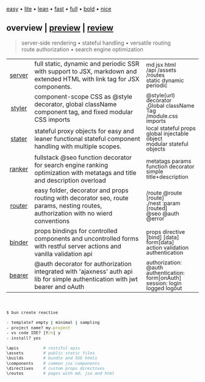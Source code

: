 <script src='./default.js'></script>
<style>
@import url(./default.css);
/* article { zoom: 1 !important } */
a[review] {
   float: right;
   display: block;
   font-size: 13px;
   background: #222;
   margin-top: -27px;
}
</style>

<article overview>
<section menu center menu-top>
   
   [easy](# 'vanilla-like low learning-curve') 
   • [lite](#) 
   • [lean](#) 
   • [fast](#) 
   • [full](#) 
   • [bold](#) 
   • [nice](#)

</section>

# **overview** | <a href='#' onclick='onPreview("")'>preview</a> | <a href='#' onclick='onReview("")'>review</a>

> server-side rendering • stateful handling • versatile routing <br/>route authorization • search engine optimization

<style>
   [specs] tr td:nth-of-type(3) { zoom:0.9; line-height:15px; }
</style>

<section specs>

|  | | |
|:-:|-|-|
| <a href='#' onclick='onPreview("server", true)'>server</a> | full static, dynamic and periodic SSR with support to JSX, markdown and extended HTML with link tag for JSX components. | md jsx html <br/> /api /assets /routes <br/> static dynamic periodic |
| <a href='#' onclick='onPreview("styler", true)'>styler</a> | component-scope CSS as @style decorator, global className component tag, and fixed modular CSS imports | @style(url) decorator <br/> .Global className Tag <br/> /module.css imports |
| <a href='#' onclick='onPreview("stater", true)'>stater</a> | stateful proxy objects for easy and leaner functional stateful component handling with multiple scopes. | local stateful props<br/>global injectable object<br/>modular stateful objects  |
| <a href='#' onclick='onPreview("ranker", true)'>ranker</a> | fullstack @seo function decorator for search engine ranking optimization with metatags and title and description overload<br/>  | metatags params<br/>function decorator</br>simple title+description |
| <a href='#' onclick='onPreview("router", true)'>router</a> | easy folder, decorator and props routing with decorator seo, route params, nesting routes, authorization with no wierd conventions | /route @route [route] <br/> ./nest  :param [routed] <br/> @seo  @auth  @error|
| <a href='#' onclick='onPreview("binder", true)'>binder</a> | props bindings for controlled components and uncontrolled forms with restful server actions and vanilla validation api | props directive<br/>[bind] [data] form[data]<br/>action validation authentication  |
| <a href='#' onclick='onPreview("bearer", true)'>bearer</a> | @auth decorator for authorization integrated with 'ajaxness' auth api  lib for simple authentication with jwt bearer and oAuth | authorization: @auth  <br/> authentication: form[onAuth] <br/> session: login logged logout |

<br/>

<aside cols='4:5' style='zoom:0.9'>

```cmd
$ bun create reactive

- template? empty | minimal | sampling
- project name? my-project
- vs code IDE? [Y/n] y
- install? yes
```

```bash
\apis          # restiful apis      
\assets        # public static files
\builds        # bundle and SSG htmls
\components    # common jsx components
\directives    # custom props directives
\routes        # pages with md, jsx and html
```

</section>
</article>

<article id='preview' preview hidden>
<section menu center menu-top>
   
   [easy](# 'vanilla-like low learning-curve') 
   • [lite](#) 
   • [lean](#) 
   • [fast](#) 
   • [full](#) 
   • [bold](#) 
   • [nice](#)
   
</section>

# <a href='#' onclick='onOverview()'>overview</a> | **preview** | <a href='#' onclick='onReview()'>review</a>

<center style='text-align: center !important'>

> partial hydration • prefetch route • render streaming <br/>render refocus • dependency injection • restiful actions <br/>props directive • function decorators

</center>

<fieldset id='server' onclick='onPreview(this.id)' class='hidden'>
<legend><b>SERVER</b> rendering</legend>
<a href="./lib/server.html" review> ( REVIEW )</a>

Full server-side rendering with simple function @decorators.

```tsx
@server('static')  // default
export default const StaticRendered = props => <>...</>

@server('dynamic')  
export default const DynamicRendered = props => <>...</>

@server('periodic', "36h") 
export default const PeriodicRendered = props => <>...</>

@client
export default const ClientSideRendered = props => <>...</>
```

Static files is server by /assets and restful apis in /apis folder.

<aside cols='4:5' >

```py
/assets
  /styles.css
  /favicon.ico
  /img/profile.png
```
```tsx
// HTTP verb function naming
export function get(request: Request) {
   return new Response('hello world')
}
```

</aside>

Exceptions are handled by local @error decorator and global component injection.

<aside cols='4:5'>

```tsx
@error(<h1>Custom error...</h1>)
export function Sample() { ... }
```

```tsx
await server("#root").inject(Error).render()
const Error = (status, errors) => <>...</>
```


</aside>
</fieldset>

<fieldset id ='styler' onclick='onPreview(this.id)' class='hidden'>
<legend><b>STYLER</b> scoping</legend>
<a href="./lib/styler.html" review> ( REVIEW )</a>

Fixed modular CSS with component-scoped by decorators or className tag.

<aside cols='2'><div>

```css
/* file: module.css */
h1 { color:green }
```
```css
/* file: styles.css (global) */
button.ComponentA { color:blue }
```

</div><div>

```tsx
import 'module.css'

@style('./component.css')
const ComponentA = () => <>
   <h1>Hello World!</h1>
   <button>Ok</button>
</>
```

</div></aside>

<style>pre { margin: 7px 0px; }</style>

New easy grid layout style prop directives for lean and fast structuring.

```jsx
const Component = props => <>

   <!-- grid layout props -->
   <section grid cols='2'>
      <aside>cols 1</aside>
      <aside>cols 2</aside>
   </section>
</>
```

</fieldset>

<fieldset id='stater' onclick='onPreview(this.id)' class='hidden'>
<legend><b>STATER</b> handling</legend>
<a href="./lib/stater.html" review> ( REVIEW )</a>

Stateful proxy object with **local** stateful props and **global** state dependency injection.

```tsx
const Component = (props, ({ stores: global })) => <>
   Local Hello { props.name } !
   <input value={props.name} onChange={e => props.name=e.taget.value} />

   Global Hello { global.name } !
   <input value={global.name} onChange={e => global.name=e.taget.value} />
</>
```

```tsx
const global = { name: 'world', now: new Date() } 

await Reactive.server("#root").inject({ global }).render()
```

Contextual states is enabled by **modular** stateful objects using createState.

```tsx
import { createState } from 'reactive'

export const modular = createState({ name: 'world' })

const Component = props => <>
   Modular Hello { modular.name } !
   <input value={modular.name} 
      onChange={e => modular.name=e.taget.value} />
</>
```

</fieldset>

<fieldset id='ranker' onclick='onPreview(this.id)' class='hidden'>
<legend><b>RANKER</b> mechanism</legend>
<a href="./lib/ranker.html" review> ( REVIEW )</a>

Simple SEO using function decorators by @seo decorator with metatags support.

<aside cols=2>

```tsx
import { seo } from 'reactive'

@seo('Home', 'A home page...')
export function Home() { ... }

@seo('About', 'A about page...')
export function About() { ... }
```

```tsx
const metatags = { 
   charset:'UTF-8', 
   keywords: 'test, sample'
}

@seo('Example', metatags)
export function Example() { ... }
```
</aside>
</fieldset>

<fieldset id='router' onclick='onPreview(this.id)' class='hidden'>
<legend><b>ROUTER</b> modeling</legend>
<a href="./lib/router.html" review> ( REVIEW )</a>

With `@route` decorator, params (dynamic routes) is supported within component route.

```ts
@route('/whatever/params/:id')
export default function Params(props, { params }) {
   return <h1>ID: { params.id }</h1>
}
```

Routing props enable layout componentization with nested routes (`./`) and lazy routing

```tsx
const Sample = import('./main').asLazyComponent('Sample')

export default const Menu = (props) => <>
   <h1>Menu</h1>
   <a href='/main'>Main</a>
   <a href='/main/lazy'>Lazy</a>

   <!-- conditional rendering -->
   <main route='/main'>Main</main>

   <!-- lazy routing -->
   <Sample route='./lazy' />
</!->
```
</aside>
</fieldset>

<fieldset id='binder' onclick='onPreview(this.id)' class='hidden'>
<legend><b>BINDER</b> properting</legend>
<a href="./lib/binder.html" review> ( REVIEW )</a>

Controlled component **props binding** with [data] and [bind] props.

```tsx
const Component = (props, { stores: hello }) => <>
   Local Hello { props.name }! <input data={props} bind='name' /> 
   Global Hello { hello.name }! <input data={hello} bind='name' />
</>
```

Uncontroled component `form[data]` supports actions, validation, and authentication.

```tsx
const Form = (props, { errors }) => <form data={props} 
   method="post" action="http://api.sample.com"> 
   Name: <input bind='name' maxlength={50} />
   Mail: <input bind='mail' pattern="\w+@\w+\.\w+" />    
   <button>Submit</button>
</form>
```

It is possible custom props directives by dependency injection.

```tsx
import { server } from 'reactive'
const shown = props => ({ ...props, hidden: !props.shown })
await server("#container").inject([ shown ]).render()
```

Here `shown` is a custom props directive (requires module declaration for intelisense).

```ts
export const Sample = prop => <div show={false}>sampling...</div>

declare module "react" { interface HTMLAttribute { show?: boolean }}
```

</fieldset>

<fieldset id='bearer' onclick='onPreview(this.id)' class='hidden'>
<legend><b>BEARER</b> authentication</legend>
<a href="./lib/bearer.html" review> ( REVIEW )</a>

Authorization is covered by @auth decorator with regex inspection.

```tsx
@auth({ role: "user|admin" }) function Profile() { ... }
```

The authentication uses ajaxness 'auth api' lib for easy JWT and oAuth authentication.

<aside cols='4:5'>

```tsx
import { auth } from 'ajaxness'

export const session = auth()
   .fetch("http://www.api/login")
   .catch(x => "Fails", "/login")
   .match(x => x.access, "/")

const opts = { session }

await server('#id',opts).render()
```

```tsx
import { session } from '.'

const onLogin = props => () => session
   .login(props.user, props.pass)

const Login= ({ usr, pwd }) => <>
   <h1>Account Login</h1>
   <input data={props} bind='user' />
   <input data={props} bind='pass' />
   <a onClick={onLogin(props)}>Login</a>
</>
```

</aside>

Ajaxness auth api easily integrates with any oAuth provider by OAuth interface.

```ts
const googleAuth: OAuth = {
   scopings:"public_profile,email,fullname",
   clientId:"asdfasfsadfasdfasdfasdfasfsadfasdfasdf",
   secretId:"asdfasdfasdfasdfasdasdfasdfasdfasdfasd",
}

interface Profile { iat:number, name:string, exp:number }

const session = auth<Profile>(googleAuth)
   .fetch("http://www.google.com/api2/oauth")
   .catch(x => "Authentatication fails", "/login")
   .match<Token>(x => x.token, "/home")
```

</fieldset>
</article>
<br/>